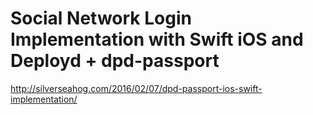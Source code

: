 # Social Network Login Implementation with Swift iOS and Deployd + dpd-passport
 http://silverseahog.com/2016/02/07/dpd-passport-ios-swift-implementation/
